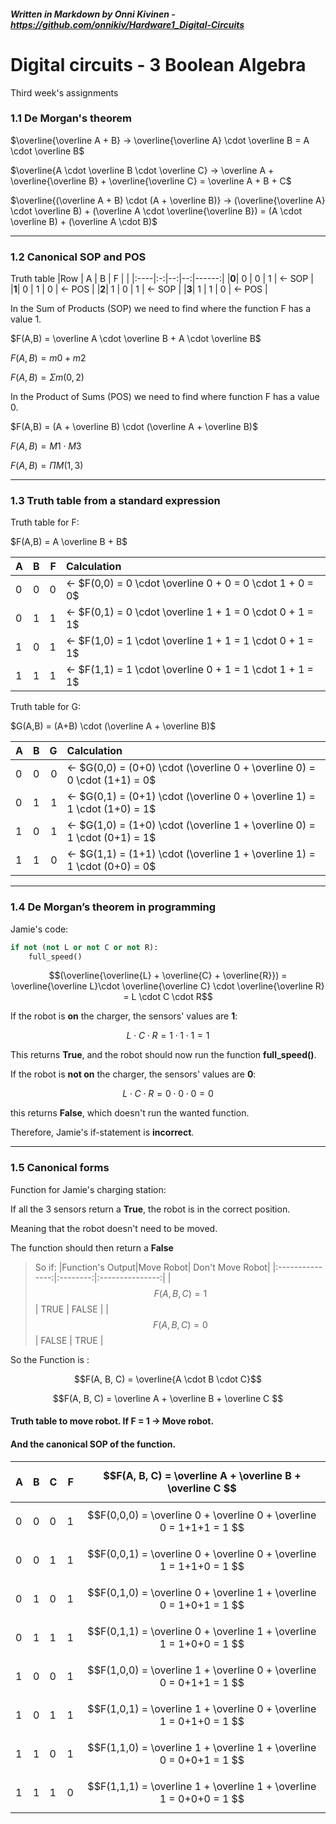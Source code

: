 ##### _Written in Markdown by Onni Kivinen_ - https://github.com/onnikiv/Hardware1_Digital-Circuits
# Digital circuits - 3 Boolean Algebra
Third week's assignments


### 1.1 De Morgan's theorem

$\overline{\overline A + B} → \overline{\overline A} \cdot \overline B = A \cdot \overline B$

$\overline{A \cdot \overline B \cdot \overline C} → \overline A + \overline{\overline B} + \overline{\overline C} = \overline A + B + C$

$\overline{(\overline A + B) \cdot (A + \overline B)} → (\overline{\overline A} \cdot \overline B) + (\overline A \cdot \overline{\overline B}) = (A \cdot \overline B) + (\overline A \cdot B)$

___

### 1.2 Canonical SOP and POS

Truth table
|Row  | A | B | F |       |
|:----|:-:|--:|--:|------:|
|__0__| 0 | 0 | 1 | ← SOP |
|__1__| 0 | 1 | 0 | ← POS |
|__2__| 1 | 0 | 1 | ← SOP |
|__3__| 1 | 1 | 0 | ← POS |

In the Sum of Products (SOP) we need to find where the function F has a value 1.

$F(A,B) = \overline A \cdot \overline B + A \cdot \overline B$

$F(A,B) = m0 + m2$

$F(A,B) = Σm(0,2)$


In the Product of Sums (POS) we need to find where function F has a value 0.

$F(A,B) = (A + \overline B) \cdot (\overline A + \overline B)$

$F(A,B) = M1 \cdot M3$

$F(A,B) = ΠM(1,3)$

___

### 1.3 Truth table from a standard expression

Truth table for F:

$F(A,B) = A \overline B + B$

| A | B | F | Calculation  |
|:--|---|--:|:-------------|
| 0 | 0 | 0 | ← $F(0,0) = 0 \cdot \overline 0 + 0 = 0 \cdot 1 + 0 = 0$|
| 0 | 1 | 1 | ← $F(0,1) = 0 \cdot \overline 1 + 1 = 0 \cdot 0 + 1 = 1$|
| 1 | 0 | 1 | ← $F(1,0) = 1 \cdot \overline 1 + 1 = 1 \cdot 0 + 1 = 1$|
| 1 | 1 | 1 | ← $F(1,1) = 1 \cdot \overline 0 + 1 = 1 \cdot 1 + 1 = 1$|

Truth table for G:

$G(A,B) = (A+B) \cdot (\overline A + \overline B)$

| A | B | G | Calculation  |
|:--|---|--:|:--|
| 0 | 0 | 0 | ← $G(0,0) = (0+0) \cdot (\overline 0 + \overline 0) = 0 \cdot (1+1) = 0$ |
| 0 | 1 | 1 | ← $G(0,1) = (0+1) \cdot (\overline 0 + \overline 1) = 1 \cdot (1+0) = 1$ |
| 1 | 0 | 1 | ← $G(1,0) = (1+0) \cdot (\overline 1 + \overline 0) = 1 \cdot (0+1) = 1$ |
| 1 | 1 | 0 | ← $G(1,1) = (1+1) \cdot (\overline 1 + \overline 1) = 1 \cdot (0+0) = 0$ |

___

### 1.4 De Morgan’s theorem in programming
Jamie's code:

```python
if not (not L or not C or not R): 
    full_speed()
```


$$(\overline{\overline{L} + \overline{C} + \overline{R}}) = \overline{\overline L}\cdot \overline{\overline C} \cdot \overline{\overline R} = L \cdot C \cdot R$$

If the robot is __on__ the charger, the sensors' values are __1__:

$$L \cdot C \cdot R = 1 \cdot 1 \cdot 1 = 1$$

This returns __True__, and the robot should now run the function __full_speed()__.

If the robot is __not on__ the charger, the sensors' values are __0__:

$$L \cdot C \cdot R = 0 \cdot 0 \cdot 0 = 0$$

this returns __False__, which doesn't run the wanted function.

Therefore, Jamie's if-statement is __incorrect__.

___

### 1.5 Canonical forms

Function for Jamie's charging station:

If all the 3 sensors return a __True__, the robot is in the correct position.

Meaning that the robot doesn't need to be moved. 

The function should then return a __False__

>So if:
>|Function's Output|Move Robot| Don't Move Robot|
>|:---------------:|:--------:|:---------------:|
>|$$F(A,B,C) = 1$$ |   TRUE   |       FALSE     |
>|$$F(A,B,C) = 0$$ |   FALSE  |       TRUE      |

So the Function is :

$$F(A, B, C) = \overline{A \cdot B \cdot C}$$

$$F(A, B, C) = \overline A + \overline B + \overline C $$

#### Truth table to move robot. __If F = 1 -> Move robot__. 
#### And the canonical SOP of the function.

| A | B | C |       F        |$$F(A, B, C) = \overline A + \overline B + \overline C $$             |
|:--|---|---|---------------:|:---------------------------------------------------------------------|
| 0 | 0 | 0 |       1        |$$F(0,0,0) = \overline 0 + \overline 0 + \overline 0 = 1+1+1 = 1 $$   |
| 0 | 0 | 1 |       1        |$$F(0,0,1) = \overline 0 + \overline 0 + \overline 1 = 1+1+0 = 1 $$   |
| 0 | 1 | 0 |       1        |$$F(0,1,0) = \overline 0 + \overline 1 + \overline 0 = 1+0+1 = 1 $$   |
| 0 | 1 | 1 |       1        |$$F(0,1,1) = \overline 0 + \overline 1 + \overline 1 = 1+0+0 = 1 $$   |
| 1 | 0 | 0 |       1        |$$F(1,0,0) = \overline 1 + \overline 0 + \overline 0 = 0+1+1 = 1 $$   |
| 1 | 0 | 1 |       1        |$$F(1,0,1) = \overline 1 + \overline 0 + \overline 1 = 0+1+0 = 1 $$   |
| 1 | 1 | 0 |       1        |$$F(1,1,0) = \overline 1 + \overline 1 + \overline 0 = 0+0+1 = 1 $$   |
| 1 | 1 | 1 |       0        |$$F(1,1,1) = \overline 1 + \overline 1 + \overline 1 = 0+0+0 = 1 $$   |

